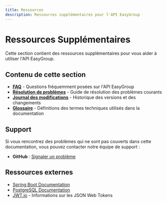 ```yaml
---
title: Ressources
description: Ressources supplémentaires pour l'API EasyGroup
---
```


# Ressources Supplémentaires

Cette section contient des ressources supplémentaires pour vous aider à utiliser l'API EasyGroup.

## Contenu de cette section

- [**FAQ**](/resources/faq) - Questions fréquemment posées sur l'API EasyGroup
- [**Résolution de problèmes**](/resources/troubleshooting) - Guide de résolution des problèmes courants
- [**Journal des modifications**](/resources/changelog) - Historique des versions et des changements
- [**Glossaire**](/resources/glossary) - Définitions des termes techniques utilisés dans la documentation

## Support

Si vous rencontrez des problèmes qui ne sont pas couverts dans cette documentation, vous pouvez contacter notre équipe de support :

- **GitHub** : [Signaler un problème](https://github.com/easygroup/easygroup-api/issues)

## Ressources externes

- [Spring Boot Documentation](https://docs.spring.io/spring-boot/docs/current/reference/html/)
- [PostgreSQL Documentation](https://www.postgresql.org/docs/)
- [JWT.io](https://jwt.io/) - Informations sur les JSON Web Tokens